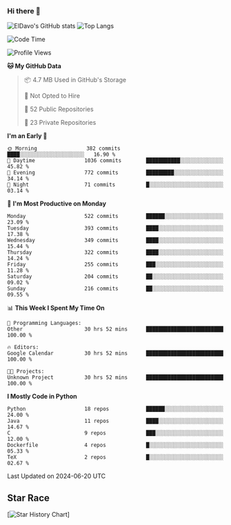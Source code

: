 ### Hi there 👋
![ElDavo's GitHub stats](https://github-readme-stats.vercel.app/api?username=ElDavoo&show_icons=true&theme=chartreuse-dark)
![Top Langs](https://github-readme-stats.vercel.app/api/top-langs/?username=ElDavoo&theme=chartreuse-dark&layout=compact)

<!--START_SECTION:waka-->
![Code Time](http://img.shields.io/badge/Code%20Time-1%2C487%20hrs%2020%20mins-blue)

![Profile Views](http://img.shields.io/badge/Profile%20Views-10-blue)

**🐱 My GitHub Data** 

> 📦 4.7 MB Used in GitHub's Storage 
 > 
> 🚫 Not Opted to Hire
 > 
> 📜 52 Public Repositories 
 > 
> 🔑 23 Private Repositories 
 > 
**I'm an Early 🐤** 

```text
🌞 Morning                382 commits         ████░░░░░░░░░░░░░░░░░░░░░   16.90 % 
🌆 Daytime                1036 commits        ███████████░░░░░░░░░░░░░░   45.82 % 
🌃 Evening                772 commits         █████████░░░░░░░░░░░░░░░░   34.14 % 
🌙 Night                  71 commits          █░░░░░░░░░░░░░░░░░░░░░░░░   03.14 % 
```
📅 **I'm Most Productive on Monday** 

```text
Monday                   522 commits         ██████░░░░░░░░░░░░░░░░░░░   23.09 % 
Tuesday                  393 commits         ████░░░░░░░░░░░░░░░░░░░░░   17.38 % 
Wednesday                349 commits         ████░░░░░░░░░░░░░░░░░░░░░   15.44 % 
Thursday                 322 commits         ████░░░░░░░░░░░░░░░░░░░░░   14.24 % 
Friday                   255 commits         ███░░░░░░░░░░░░░░░░░░░░░░   11.28 % 
Saturday                 204 commits         ██░░░░░░░░░░░░░░░░░░░░░░░   09.02 % 
Sunday                   216 commits         ██░░░░░░░░░░░░░░░░░░░░░░░   09.55 % 
```


📊 **This Week I Spent My Time On** 

```text
💬 Programming Languages: 
Other                    30 hrs 52 mins      █████████████████████████   100.00 % 

🔥 Editors: 
Google Calendar          30 hrs 52 mins      █████████████████████████   100.00 % 

🐱‍💻 Projects: 
Unknown Project          30 hrs 52 mins      █████████████████████████   100.00 % 
```

**I Mostly Code in Python** 

```text
Python                   18 repos            ██████░░░░░░░░░░░░░░░░░░░   24.00 % 
Java                     11 repos            ████░░░░░░░░░░░░░░░░░░░░░   14.67 % 
C                        9 repos             ███░░░░░░░░░░░░░░░░░░░░░░   12.00 % 
Dockerfile               4 repos             █░░░░░░░░░░░░░░░░░░░░░░░░   05.33 % 
TeX                      2 repos             █░░░░░░░░░░░░░░░░░░░░░░░░   02.67 % 
```




 Last Updated on 2024-06-20 UTC
<!--END_SECTION:waka-->

## Star Race

[![Star History Chart](https://api.star-history.com/svg?repos=ElDavoo/WhatsApp-Crypt14-Crypt15-Decrypter,ElDavoo/TuringOS,EliteAndroidApps/WhatsApp-Crypt12-Decrypter,KnugiHK/Whatsapp-Chat-Exporter&type=Date)]

